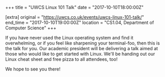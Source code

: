 +++
title = "UWCS Linux 101 Talk"
date = "2017-10-10T18:00:00Z"

[extra]
original = "https://uwcs.co.uk/events/uwcs-linux-101-talk/"    
end_time = "2017-10-10T19:00:00Z"
location = "CS1.04, Department of Computer Science"
+++

If you have never used the Linux operating system and find it overwhelming, or if you feel like sharpening your terminal-foo, then this is the talk for you. Our academic president will be delivering a talk aimed at those who would like to get started with Linux. We'll be handing out our Linux cheat sheet and free pizza to all attendees, too\!

We hope to see you there\!


